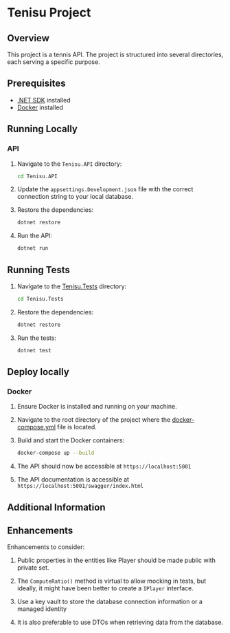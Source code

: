 # Tenisu Project

## Overview

This project is a tennis API. The project is structured into several directories, each serving a specific purpose.

## Prerequisites

- [.NET SDK](https://dotnet.microsoft.com/download) installed
- [Docker](https://www.docker.com/get-started) installed

## Running Locally

### API

1. Navigate to the `Tenisu.API` directory:
    ```sh
    cd Tenisu.API
    ```

2. Update the `appsettings.Development.json` file with the correct connection string to your local database.

3. Restore the dependencies:
    ```sh
    dotnet restore
    ```

4. Run the API:
    ```sh
    dotnet run
    ```



## Running Tests

1. Navigate to the [Tenisu.Tests](https://github.com/fayssal-az/tenisu/tree/dev/Tenisu.Tests) directory:
    ```sh
    cd Tenisu.Tests
    ```

2. Restore the dependencies:
    ```sh
    dotnet restore
    ```

3. Run the tests:
    ```sh
    dotnet test
    ```

## Deploy locally

### Docker

1. Ensure Docker is installed and running on your machine.

2. Navigate to the root directory of the project where the [docker-compose.yml](https://github.com/fayssal-az/tenisu/blob/dev/docker-compose.yml) file is located.

3. Build and start the Docker containers:
    ```sh
    docker-compose up --build
    ```

4. The API should now be accessible at `https://localhost:5001` 

5. The API documentation is accessible at `https://localhost:5001/swagger/index.html`


## Additional Information

## Enhancements

Enhancements to consider:

1. Public properties in the entities like Player should be made public with private set.

2. The `ComputeRatio()` method is virtual to allow mocking in tests, but ideally, it might have been better to create a `IPlayer` interface.

3. Use a key vault to store the database connection information or a managed identity

4. It is also preferable to use DTOs when retrieving data from the database.





